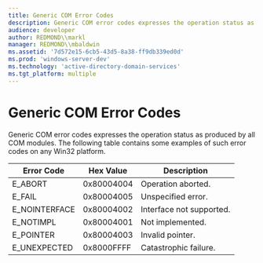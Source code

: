 ```yaml
---
title: Generic COM Error Codes
description: Generic COM error codes expresses the operation status as produced by all COM modules. The following table contains some examples of such error codes on any Win32 platform.
audience: developer
author: REDMOND\\markl
manager: REDMOND\\mbaldwin
ms.assetid: '7d572e15-6cb5-43d5-8a38-ff9db339ed0d'
ms.prod: 'windows-server-dev'
ms.technology: 'active-directory-domain-services'
ms.tgt_platform: multiple
---
```


# Generic COM Error Codes

Generic COM error codes expresses the operation status as produced by all COM modules. The following table contains some examples of such error codes on any Win32 platform.



| Error Code     | Hex Value  | Description              |
|----------------|------------|--------------------------|
| E\_ABORT       | 0x80004004 | Operation aborted.       |
| E\_FAIL        | 0x80004005 | Unspecified error.       |
| E\_NOINTERFACE | 0x80004002 | Interface not supported. |
| E\_NOTIMPL     | 0x80004001 | Not implemented.         |
| E\_POINTER     | 0x80004003 | Invalid pointer.         |
| E\_UNEXPECTED  | 0x8000FFFF | Catastrophic failure.    |



 

 

 




